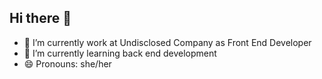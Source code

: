 ## Hi there 👋

- 🔭 I’m currently work at Undisclosed Company as Front End Developer
- 🌱 I’m currently learning back end development
- 😄 Pronouns: she/her

<!--
**elysedev/elysedev** is a ✨ _special_ ✨ repository because its `README.md` (this file) appears on your GitHub profile.

Here are some ideas to get you started:

- 🔭 I’m currently working on ...
- 🌱 I’m currently learning ...
- 👯 I’m looking to collaborate on ...
- 🤔 I’m looking for help with ...
- 💬 Ask me about ...
- 📫 How to reach me: ...
- 😄 Pronouns: ...
- ⚡ Fun fact: ...
-->
